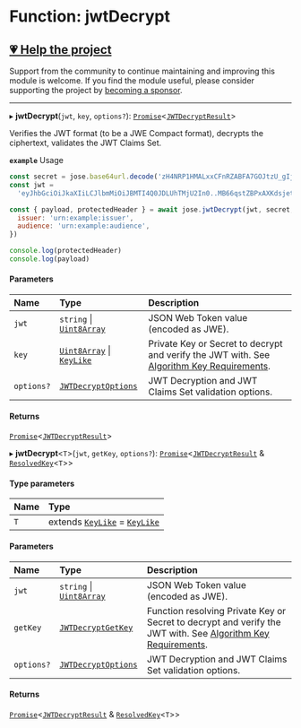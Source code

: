 # Function: jwtDecrypt

## [💗 Help the project](https://github.com/sponsors/panva)

Support from the community to continue maintaining and improving this module is welcome. If you find the module useful, please consider supporting the project by [becoming a sponsor](https://github.com/sponsors/panva).

---

▸ **jwtDecrypt**(`jwt`, `key`, `options?`): [`Promise`]( https://developer.mozilla.org/en-US/docs/Web/JavaScript/Reference/Global_Objects/Promise )<[`JWTDecryptResult`](../interfaces/types.JWTDecryptResult.md)\>

Verifies the JWT format (to be a JWE Compact format), decrypts the ciphertext, validates the JWT
Claims Set.

**`example`** Usage

```js
const secret = jose.base64url.decode('zH4NRP1HMALxxCFnRZABFA7GOJtzU_gIj02alfL1lvI')
const jwt =
  'eyJhbGciOiJkaXIiLCJlbmMiOiJBMTI4Q0JDLUhTMjU2In0..MB66qstZBPxAXKdsjet_lA.WHbtJTl4taHp7otOHLq3hBvv0yNPsPEKHYInmCPdDDeyV1kU-f-tGEiU4FxlSqkqAT2hVs8_wMNiQFAzPU1PUgIqWCPsBrPP3TtxYsrtwagpn4SvCsUsx0Mhw9ZhliAO8CLmCBQkqr_T9AcYsz5uZw.7nX9m7BGUu_u1p1qFHzyIg'

const { payload, protectedHeader } = await jose.jwtDecrypt(jwt, secret, {
  issuer: 'urn:example:issuer',
  audience: 'urn:example:audience',
})

console.log(protectedHeader)
console.log(payload)
```

#### Parameters

| Name | Type | Description |
| :------ | :------ | :------ |
| `jwt` | `string` \| [`Uint8Array`]( https://developer.mozilla.org/en-US/docs/Web/JavaScript/Reference/Global_Objects/Uint8Array ) | JSON Web Token value (encoded as JWE). |
| `key` | [`Uint8Array`]( https://developer.mozilla.org/en-US/docs/Web/JavaScript/Reference/Global_Objects/Uint8Array ) \| [`KeyLike`](../types/types.KeyLike.md) | Private Key or Secret to decrypt and verify the JWT with. See [Algorithm Key Requirements](https://github.com/panva/jose/issues/210#jwe-alg). |
| `options?` | [`JWTDecryptOptions`](../interfaces/jwt_decrypt.JWTDecryptOptions.md) | JWT Decryption and JWT Claims Set validation options. |

#### Returns

[`Promise`]( https://developer.mozilla.org/en-US/docs/Web/JavaScript/Reference/Global_Objects/Promise )<[`JWTDecryptResult`](../interfaces/types.JWTDecryptResult.md)\>

▸ **jwtDecrypt**<`T`\>(`jwt`, `getKey`, `options?`): [`Promise`]( https://developer.mozilla.org/en-US/docs/Web/JavaScript/Reference/Global_Objects/Promise )<[`JWTDecryptResult`](../interfaces/types.JWTDecryptResult.md) & [`ResolvedKey`](../interfaces/types.ResolvedKey.md)<`T`\>\>

#### Type parameters

| Name | Type |
| :------ | :------ |
| `T` | extends [`KeyLike`](../types/types.KeyLike.md) = [`KeyLike`](../types/types.KeyLike.md) |

#### Parameters

| Name | Type | Description |
| :------ | :------ | :------ |
| `jwt` | `string` \| [`Uint8Array`]( https://developer.mozilla.org/en-US/docs/Web/JavaScript/Reference/Global_Objects/Uint8Array ) | JSON Web Token value (encoded as JWE). |
| `getKey` | [`JWTDecryptGetKey`](../interfaces/jwt_decrypt.JWTDecryptGetKey.md) | Function resolving Private Key or Secret to decrypt and verify the JWT with. See [Algorithm Key Requirements](https://github.com/panva/jose/issues/210#jwe-alg). |
| `options?` | [`JWTDecryptOptions`](../interfaces/jwt_decrypt.JWTDecryptOptions.md) | JWT Decryption and JWT Claims Set validation options. |

#### Returns

[`Promise`]( https://developer.mozilla.org/en-US/docs/Web/JavaScript/Reference/Global_Objects/Promise )<[`JWTDecryptResult`](../interfaces/types.JWTDecryptResult.md) & [`ResolvedKey`](../interfaces/types.ResolvedKey.md)<`T`\>\>
